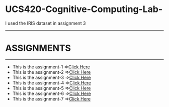 # UCS420-Cognitive-Computing-Lab-
I used the IRIS dataset in assignment 3

---
# ASSIGNMENTS
---
- This is the assignment-1 =>[Click Here](assignment-1.pdf)
- This is the assignment-2 =>[Click Here](assignment-2.pdf)
- This is the assignment-3 =>[Click Here](assignment-3.pdf)
- This is the assignment-4 =>[Click Here](ssignment-4.pdf)
- This is the assignment-5 =>[Click Here](ssignment-5.pdf)
- This is the assignment-6 =>[Click Here](ssignment-6.pdf)
- This is the assignment-7 =>[Click Here](ssignment-7.pdf)
